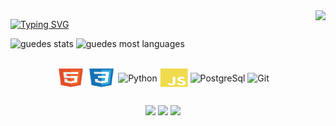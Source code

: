 
<img align="right" height="590em" src="https://raw.githubusercontent.com/gist/GuedesPeter/38ac3792c36aefc294e026ec7e120e9d/raw/c2291d801481c15999acb1df9b9215d5cfc858d3/CardReadmeMini.svg"/>

[![Typing SVG](https://readme-typing-svg.herokuapp.com/?color=FF8C00&size=35&center=true&vCenter=true&width=500&lines=Olá,+eu+sou+o+Paulo+🧔🏻‍♂️;Bem+-+Vindo!+🖖🏻)](https://git.io/typing-svg)

  

<p align="left">
<img width="350em" height="200em" src="https://github-readme-stats.vercel.app/api?username=guedespeter&show_icons=true&theme=great-gatsby" alt="guedes stats"/>
<img width="315em" height="200em" src="https://github-readme-stats.vercel.app/api/top-langs/?username=guedespeter&layout=compact&theme=great-gatsby" alt="guedes most languages"/>
</p>



<!--

<br><br>

## 🛠 &nbsp;Tech Stack

![JavaScript](https://img.shields.io/badge/-JavaScript-05122A?style=flat&logo=javascript)&nbsp;
![Node.js](https://img.shields.io/badge/-Node.js-05122A?style=flat&logo=node.js)&nbsp;
![HTML](https://img.shields.io/badge/-HTML-05122A?style=flat&logo=HTML5)&nbsp;
![CSS](https://img.shields.io/badge/-CSS-05122A?style=flat&logo=CSS3&logoColor=1572B6)&nbsp;
![React](https://img.shields.io/badge/-React-05122A?style=flat&logo=react)&nbsp;
![Git](https://img.shields.io/badge/-Git-05122A?style=flat&logo=git)&nbsp;
![GitHub](https://img.shields.io/badge/-GitHub-05122A?style=flat&logo=github)&nbsp;
![Markdown](https://img.shields.io/badge/-Markdown-05122A?style=flat&logo=markdown)&nbsp;
![Visual Studio Code](https://img.shields.io/badge/-Visual%20Studio%20Code-05122A?style=flat&logo=visual-studio-code&logoColor=007ACC)&nbsp;
![PostgreSQL](https://img.shields.io/badge/-PostgreSQL-05122A?style=flat&logo=postgresql)&nbsp;
![SQLite](https://img.shields.io/badge/-SQLite-05122A?style=flat&logo=sqlite)&nbsp;

<br><br>

## ⚙️ &nbsp;GitHub Analytics

<p align="left">
<img width="530em" src="https://github-readme-stats.vercel.app/api?username=maykbrito&show_icons=true&theme=vision-friendly-dark" alt="maykbrito's stats"/>
<img width="530em" src="https://github-readme-stats.vercel.app/api/top-langs/?username=maykbrito&layout=compact&theme=vision-friendly-dark" alt="maykbrito's most languages"/>
</p>
-->

<div align="center" style="display: inline_block"><br/>
  
  <img align="center" alt="HTML" height="30" width="45" src="https://raw.githubusercontent.com/devicons/devicon/master/icons/html5/html5-original.svg">
  <img align="center" alt="CSS" height="30" width="45" src="https://raw.githubusercontent.com/devicons/devicon/master/icons/css3/css3-original.svg"/>
  <img align="center" alt="Python" height="30" width="45" src="https://cdn.jsdelivr.net/gh/devicons/devicon/icons/python/python-original.svg" />     
  <img align="center" alt="Js" height="30" width="45" src="https://raw.githubusercontent.com/devicons/devicon/master/icons/javascript/javascript-plain.svg">
  <img align="center" alt="PostgreSql" height="30" width="45" src="https://cdn.jsdelivr.net/gh/devicons/devicon/icons/postgresql/postgresql-original.svg" />       
  <img align="center" alt="Git" height="30" width="45" src="https://cdn.jsdelivr.net/gh/devicons/devicon/icons/git/git-original.svg" />
          
</div>

##

<div align="center" >
  <a href="https://www.linkedin.com/in/pauloeduardoguedes/" target="_blank"><img src="https://img.shields.io/badge/-LinkedIn-%230077B5?style=for-the-badge&logo=linkedin&logoColor=midnight-purple" target="_blank"></a>
  <a href="mailto:eduardopeter91@gmail.com"><img src="https://img.shields.io/badge/-Gmail-%23333?style=for-the-badge&logo=gmail&logoColor=midnight-purple" target="_blank"></a>
   <a href="https://discord.com/channels/@pauloeduardo"><img src="https://img.shields.io/badge/Discord-7289DA?style=for-the-badge&logo=discord&logoColor=midnight-purple" target="_blank"></a>
</div>


